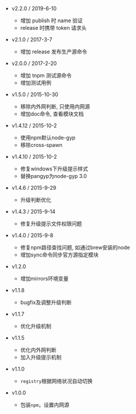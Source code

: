 - v2.2.0 / 2019-6-10
  - 增加 publish 时 name 验证
  - release 时携带 token 请求头

- v2.1.0 / 2017-3-7
  - 增加 release 发布生产源命令

- v2.0.0 / 2017-2-20
  - 增加 tnpm 测试源命令
  - 增加测试用例

- v1.5.0 / 2015-10-30
  - 移除内外网判断, 只使用内网源
  - 增加doc命令, 查看模块文档
  
- v1.4.12 / 2015-10-2
  - 使用npm默认node-gyp
  - 移除cross-spawn
  
- v1.4.10 / 2015-10-2
  - 修复windows下升级提示样式
  - 替换pangyp为node-gyp 3.0

- v1.4.6 / 2015-9-29
  - 升级判断优化

- v1.4.3 / 2015-9-14
  - 修复升级提示文件权限问题

- v1.4.0 / 2015-9-8
  - 修复npm路径查找问题, 如通过brew安装的node
  - 增加sync命令同步官方源指定模块

- v1.2.0
  - 增加mirrors环境变量

- v1.1.8
  - bugfix及调整升级判断

- v1.1.7
  - 优化升级机制

- v1.1.5
  - 优化内外网判断
  - 加入升级提示机制
  
- v1.1.0
  - `registry`根据网络状况自动切换

- v1.0.0
  - 包装`npm`，设置内网源
